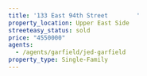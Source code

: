 ```yaml
---
title: '133 East 94th Street        '
property_location: Upper East Side
streeteasy_status: sold
price: "4550000"
agents:
  - /agents/garfield/jed-garfield
property_type: Single-Family
---
```

